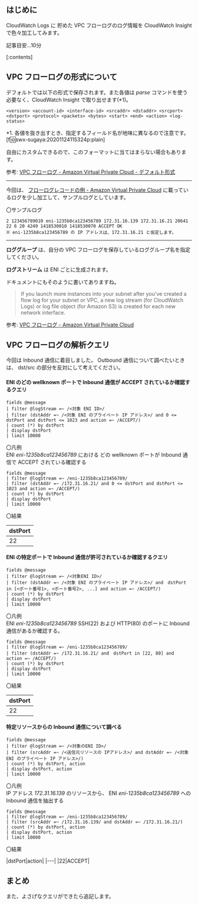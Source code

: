 ## はじめに
CloudWatch Logs に 貯めた VPC フローログのログ情報を CloudWatch Insight で色々加工してみます。

記事目安...10分

[:contents]

## VPC フローログの形式について
デフォルトでは以下の形式で保存されます。また各値は *parse* コマンドを使う必要なく、CloudWatch Insight で取り出せます(*1)。  

```
<version> <account-id> <interface-id> <srcaddr> <dstaddr> <srcport> <dstport> <protocol> <packets> <bytes> <start> <end> <action> <log-status>
```

*1. 各値を抜き出すとき、指定するフィールド名が地味に異なるので注意です。
[f:id:swx-sugaya:20201124115324p:plain]

自由にカスタムできるので、このフォーマットに当てはまらない場合もあります。

参考: [VPC フローログ \- Amazon Virtual Private Cloud \- デフォルト形式](https://docs.aws.amazon.com/ja_jp/vpc/latest/userguide/flow-logs.html#flow-logs-default)

---

今回は、 [フローログレコードの例 \- Amazon Virtual Private Cloud](https://docs.aws.amazon.com/ja_jp/vpc/latest/userguide/flow-logs-records-examples.html#flow-log-example-accepted-rejected) に載っているログを少し加工して、サンプルログとしています。

〇サンプルログ
```
2 123456789010 eni-1235b8ca123456789 172.31.16.139 172.31.16.21 20641 22 6 20 4249 1418530010 1418530070 ACCEPT OK
※ eni-1235b8ca123456789 の IP アドレスは、172.31.16.21 と仮定します。
```

---

**ロググループ** は、自分の VPC フローログを保存しているロググループ名を指定してください。

**ログストリーム** は ENI ごとに生成されます。

ドキュメントにもそのように書いてありますね。

> If you launch more instances into your subnet after you've created a flow log for your subnet or VPC, a new log stream (for CloudWatch Logs) or log file object (for Amazon S3) is created for each new network interface. 

参考: [VPC フローログ \- Amazon Virtual Private Cloud](https://docs.aws.amazon.com/ja_jp/vpc/latest/userguide/flow-logs.html)

## VPC フローログの解析クエリ

今回は Inbound 通信に着目しました。
Outbound 通信について調べたいときは、 dst/src の部分を反対にして考えてください。

#### ENI のどの wellknown ポートで Inbound 通信が ACCEPT されているか確認するクエリ

```
fields @message
| filter @logStream =~ /<対象 ENI ID>/
| filter (dstAddr =~ /<対象 ENI のプライベート IP アドレス>/ and 0 <= dstPort and dstPort <= 1023 and action =~ /ACCEPT/)
| count (*) by dstPort
| display dstPort
| limit 10000
```

〇凡例  
ENI *eni-1235b8ca123456789* における どの wellknown ポートが Inbound 通信で ACCEPT されている確認する
```
fields @message
| filter @logStream =~ /eni-1235b8ca123456789/
| filter (dstAddr =~ /172.31.16.21/ and 0 <= dstPort and dstPort <= 1023 and action =~ /ACCEPT/)
| count (*) by dstPort
| display dstPort
| limit 10000
```
〇結果

|dstPort|
|---|
|22|

#### ENI の特定ポートで Inbound 通信が許可されているか確認するクエリ

```
fields @message
| filter @logStream =~ /<対象ENI ID>/
| filter (dstAddr =~ /<対象 ENI のプライベート IP アドレス>/ and　dstPort in [<ポート番号1>, <ポート番号2>, ...] and action =~ /ACCEPT/)
| count (*) by dstPort
| display dstPort
| limit 10000
```

〇凡例  
ENI *eni-1235b8ca123456789* SSH(22) および HTTP(80) のポートに Inbound 通信があるか確認する。
```
fields @message
| filter @logStream =~ /eni-1235b8ca123456789/
| filter (dstAddr =~ /172.31.16.21/ and　dstPort in [22, 80] and action =~ /ACCEPT/)
| count (*) by dstPort
| display dstPort
| limit 10000
```

〇結果

|dstPort|
|---|
|22|


#### 特定リソースからの Inbound 通信について調べる
```
fields @message
| filter @logStream =~ /<対象のENI ID>/
| filter (srcAddr =~ /<送信元リソースの IPアドレス>/ and dstAddr =~ /<対象 ENI のプライベート IP アドレス>/)
| count (*) by dstPort, action
| display dstPort, action
| limit 10000
```


〇凡例  
IP アドレス *172.31.16.139* のリソースから、 ENI *eni-1235b8ca123456789* への Inbound 通信を抽出する
```
fields @message
| filter @logStream =~ /eni-1235b8ca123456789/
| filter (srcAddr =~ /172.31.16.139/ and dstAddr =~ /172.31.16.21/)
| count (*) by dstPort, action
| display dstPort, action
| limit 10000
```

〇結果

|dstPort|action|
|---|
|22|ACCEPT|

## まとめ

また、よさげなクエリができたら追記します。